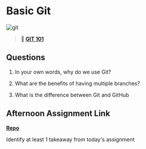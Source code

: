 # Basic Git

![git](https://git-scm.com/images/branching-illustration@2x.png)

> **📖 [GIT 101](https://codeworksacademy.com/fs-student-guide/resources/wk1/01-GIT)**

## Questions

1. In your own words, why do we use Git?
<!-- we use git to track code the development of code and for communication between developers -->

2. What are the benefits of having multiple branches?
<!-- the benefits of multiple branches would be multiple parallel developments -->

3. What is the difference between Git and GitHub
<!-- git is the local repository and github is remote repository that you post your code and other developers can modify -->

## Afternoon Assignment Link

**[Repo](https://github.com/calvinthurst/fs-journal)**

Identify at least 1 takeaway from today's assignment

